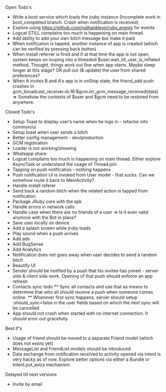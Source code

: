 Open Todo's
* Write a boot service which loads the jruby instance  (Incomplete work in boot_completed branch. Crash when notification is received)
* Explore using https://github.com/nathankleyn/ruby_events for events
* Logcat STILL complains too much is happening on main thread.
* Add ability to add your own bitch message but make it paid
* When notification is tapped, another instance of app is created (which can be verified by pressing back button)
* When install referrer is fired and if at that time the app is not open, system keeps on looping into a threaded $user.wait_till_user_is_inflated method. Thought, things work out fine when app starts. Maybe sleep longer at this stage? OR pull out (& update) the user from shared preferences?
* When A invites B and A's app is in onStop state, the friend_add push crashes in gcm_broadcast_receiver.rb:16:$gcm.on_gcm_message_received(data) => Somehow the contexts of $user and $gcm need to be restored from anywhere.



Closed Todo's
* Setup Toast to display user’s name when he logs in - refactor into common/ui
* Setup toast when user sends a bitch
* Better config management - dev/production
* GCM registration
* Loader is not working/showing
* Whatsapp share
* Logcat complains too much is happening on main thread. Either explore AsyncTask or understand the usage of Thread.join
* Tapping on push notification - nothing happens
* Push notification UI is invoked from User model - that sucks. Can we somehow route it back to MainActivity?
* Handle install referer
* Send back a random bitch when the related action is tapped from notification
* Package JRuby core with the apk
* Handle errors in network calls
* Handle case when there are no friends of a user => Is it even valid anymore with the Bot in place?
* Save user locally on device
* Add a splash screen while jruby loads
* Play sound when a push arrives
* Add ads
* Add BugSense
* Add Analytics
* Notification does not goes away when user decides to send a random bitch
* Beautify UI
* Sender should be notified by a push that his invitee has joined - server side & client side work. Opening of that push should enforce an app refresh
* Contacts sync todo
** Sync all contacts and use that as means to determine that who all should receive a push when someone comes online.
** Whenever first sync happens, server should setup :should_sync=false in the user fields based on which the next sync will be cancelled
* App should not crash when started with no internet connection. It should error out gracefully.




Best if's
* Usage of friend should be moved to a separate Friend model (which does not exists yet)
* MessageList and FriendList models should be introduced
* Data exchange from notification received to activity opened via intent is very hacky as of now. Explore better options via either a Bundle or Intent.put_extra mechanism



Delayed till next versions
* Invite by email



